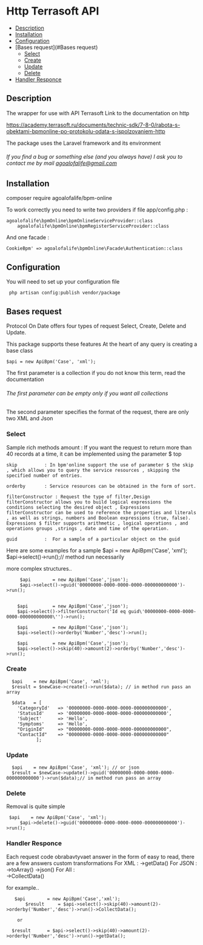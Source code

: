 # Http Terrasoft API


- [Description](#Description)
- [Installation](#Installation)
- [Configuration](#Configuration)
- [Bases request](#Bases request)
    - [Select](#Select)
    - [Create](#Create)
    - [Update](#Update)
    - [Delete](#Delete)
- [Handler Responce](#Handler)



<a name="Description"></a>
## Description

The wrapper for use with API Terrasoft
Link to the documentation on http

https://academy.terrasoft.ru/documents/technic-sdk/7-8-0/rabota-s-obektami-bpmonline-po-protokolu-odata-s-ispolzovaniem-http

The package uses the Laravel framework and its environment

###### If you find a bug or something else (and you always have) I ask you to contact me by mail agoalofalife@gmail.com


<a name="Installation"></a>
## Installation
composer require agoalofalife/bpm-online

To work correctly you need to write two providers if file app/config.php : 

	agoalofalife\bpmOnline\bpmOnlineServiceProvider::class
        agoalofalife\bpmOnline\bpmRegisterServiceProvider::class

And one facade : 

	CookieBpm' => agoalofalife\bpmOnline\Facade\Authentication::class


<a name="Configuration"></a>
## Configuration

You will need to set up your configuration file

	 php artisan config:publish vendor/package


<a name="Bases request"></a>
## Bases request

Protocol On Date offers four types of request
Select, Create, Delete and Update.

This package supports these features
At the heart of any query is creating a base class

	$api = new ApiBpm('Case', 'xml');
	
The first parameter is a collection if you do not know this term, read the documentation
###### The first parameter can be empty only if you want all collections


The second parameter specifies the format of the request, there are only two XML and Json
	

<a name="Select"></a>
### Select
Sample rich methods
	amount  	  : If you want the request to return more than 40 records at a time, it can be implemented using the parameter $ top
	
	skip    	  : In bpm'online support the use of parameter $ the skip , which allows you to query the service resources , skipping the specified number of entries.
	
	orderby 	  : Service resources can be obtained in the form of sort.
	
	filterConstructor : Request the type of filter,Design   filterConstructor allows you to build logical expressions the conditions selecting the desired object , Expressions filterConstructor can be used to reference the properties and literals , as well as strings, numbers and Boolean expressions (true, false). Expressions $ filter supports arithmetic , logical operations , and operations groups ,strings , date and time of the operation.
	
	guid		  :  For a sample of a particular object on the guid
	


Here are some examples for a sample
	$api = new ApiBpm('Case', 'xml'); 
    	$api->select()->run();// method run necessarily


more complex structures..

	     $api        = new ApiBpm('Case','json');
	     $api->select()->guid('00000000-0000-0000-0000-000000000000')->run();


 	    $api         = new ApiBpm('Case','json');
	    $api->select()->filterConstructor('Id eq guid\'00000000-0000-0000-0000-000000000000\'')->run();

  	    $api         = new ApiBpm('Case','json');
	    $api->select()->orderby('Number','desc')->run();

	    $api         = new ApiBpm('Case','json');
	    $api->select()->skip(40)->amount(2)->orderby('Number','desc')->run();		



<a name="Create"></a>
### Create
	
 	  $api    = new ApiBpm('Case', 'xml'); 
	  $result = $newCase->create()->run($data); // in method run pass an array

	  $data   = [
        'CategoryId'   => '00000000-0000-0000-0000-000000000000',
        'StatusId'     => '00000000-0000-0000-0000-000000000000',
        'Subject'      => 'Hello',
        'Symptoms'     => 'Hello',
        "OriginId"     => "00000000-0000-0000-0000-000000000000",
        "ContactId"    => "00000000-0000-0000-0000-000000000000"
    		   ];



<a name="Update"></a>
### Update

 	  $api    = new ApiBpm('Case', 'xml'); // or json
	  $result = $newCase->update()->guid('00000000-0000-0000-0000-000000000000')->run($data);// in method run pass an array


<a name="Delete"></a>
### Delete
Removal is quite simple

	 $api    = new ApiBpm('Case', 'xml'); 
         $api->delete()->guid('00000000-0000-0000-0000-000000000000')->run();
       
<a name="Handler"></a>
### Handler  Responce

Each request code obrabavtyvaet answer in the form of easy to read, there are a few answers custom transformations
   For XML : 
	 ->getData()
   For JSON : 
	->toArray()
	->json()
  For All  :  
	->CollectData()
	
	
for example..

	   $api        = new ApiBpm('Case','xml');
           $result     = $api->select()->skip(40)->amount(2)->orderby('Number','desc')->run()->CollectData();
           
		or

	  $result      = $api->select()->skip(40)->amount(2)->orderby('Number','desc')->run()->getData();


